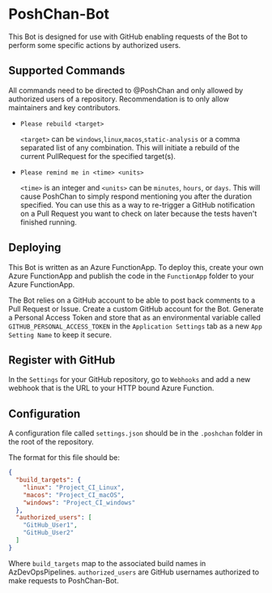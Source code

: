 # PoshChan-Bot

This Bot is designed for use with GitHub enabling requests of the Bot to perform some specific actions by authorized users.

## Supported Commands

All commands need to be directed to @PoshChan and only allowed by authorized users of a repository.
Recommendation is to only allow maintainers and key contributors.

* `Please rebuild <target>`

  `<target>` can be `windows`,`linux`,`macos`,`static-analysis` or a comma separated list of any combination.
  This will initiate a rebuild of the current PullRequest for the specified target(s).

* `Please remind me in <time> <units>`

  `<time>` is an integer and `<units>` can be `minutes`, `hours`, or `days`.
  This will cause PoshChan to simply respond mentioning you after the duration specified.
  You can use this as a way to re-trigger a GitHub notification on a Pull Request you want to check on later because the tests haven't finished running.

## Deploying

This Bot is written as an Azure FunctionApp.
To deploy this, create your own Azure FunctionApp and publish the code in the `FunctionApp` folder to your Azure FunctionApp.

The Bot relies on a GitHub account to be able to post back comments to a Pull Request or Issue.  Create a custom GitHub
account for the Bot.  Generate a Personal Access Token and store that as an environmental variable called `GITHUB_PERSONAL_ACCESS_TOKEN`
in the `Application Settings` tab as a new `App Setting Name` to keep it secure.

## Register with GitHub

In the `Settings` for your GitHub repository, go to `Webhooks` and add a new webhook that is the URL to your
HTTP bound Azure Function.

## Configuration

A configuration file called `settings.json` should be in the `.poshchan` folder in the root of the repository.

The format for this file should be:

```json
{
  "build_targets": {
    "linux": "Project_CI_Linux",
    "macos": "Project_CI_macOS",
    "windows": "Project_CI_windows"
  },
  "authorized_users": [
    "GitHub_User1",
    "GitHub_User2"
  ]
}
```

Where `build_targets` map to the associated build names in AzDevOpsPipelines.
`authorized_users` are GitHub usernames authorized to make requests to PoshChan-Bot.
